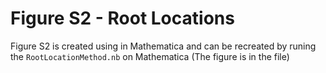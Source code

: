 # Figure S2 - Root Locations

Figure S2 is created using in Mathematica and can be recreated by runing the `RootLocationMethod.nb` on Mathematica (The figure is in the file)